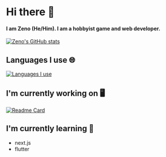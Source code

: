 # Hi there 👋
#### I am Zeno (He/Him). I am a hobbyist game and web developer.
[![Zeno's GitHub stats](https://github-readme-stats.vercel.app/api?username=Zeno3463&theme=dracula)](https://github.com/Zeno3463)

## Languages I use 🌐
[![Languages I use](https://github-readme-stats.vercel.app/api/top-langs/?username=Zeno3463&theme=dracula)](https://github.com/Zeno3463)

## I'm currently working on 🖥️
[![Readme Card](https://github-readme-stats.vercel.app/api/pin/?username=Zeno3463&repo=geoguesser-clone&theme=dracula)](https://github.com/Zeno3463/geoguesser-clone)

## I'm currently learning 📕
- next.js
- flutter

<!--
**Zeno3463/Zeno3463** is a ✨ _special_ ✨ repository because its `README.md` (this file) appears on your GitHub profile.

Here are some ideas to get you started:

- 🔭 I’m currently working on ...
- 🌱 I’m currently learning ...
- 👯 I’m looking to collaborate on ...
- 🤔 I’m looking for help with ...
- 💬 Ask me about ...
- 📫 How to reach me: ...
- 😄 Pronouns: ...
- ⚡ Fun fact: ...
-->
